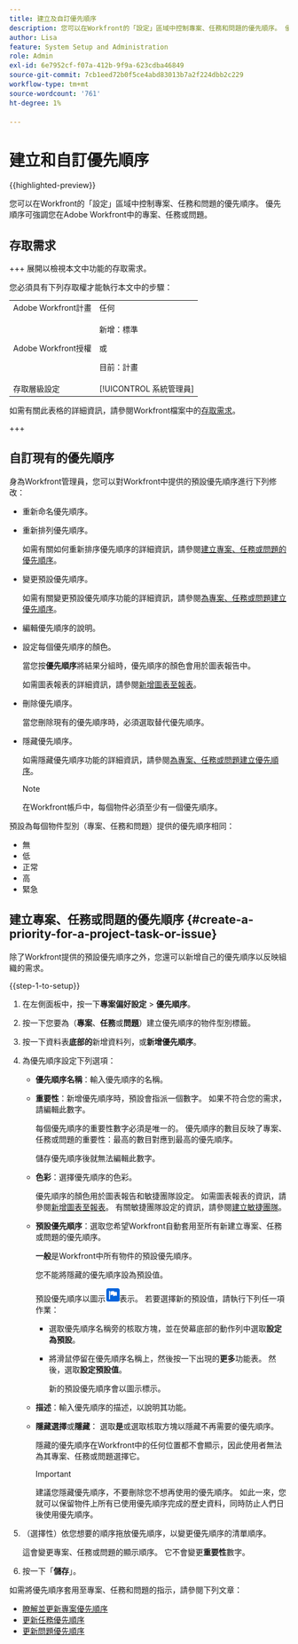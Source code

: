 ```yaml
---
title: 建立及自訂優先順序
description: 您可以在Workfront的「設定」區域中控制專案、任務和問題的優先順序。 優先順序可強調您在Adobe Workfront中的專案、任務或問題。
author: Lisa
feature: System Setup and Administration
role: Admin
exl-id: 6e7952cf-f07a-412b-9f9a-623cdba46849
source-git-commit: 7cb1eed72b0f5ce4abd83013b7a2f224dbb2c229
workflow-type: tm+mt
source-wordcount: '761'
ht-degree: 1%

---
```


# 建立和自訂優先順序

{{highlighted-preview}}

<!--
DON'T DELETE, DRAFT OR HIDE THIS ARTICLE. IT IS LINKED TO THE PRODUCT, THROUGH THE CONTEXT SENSITIVE HELP LINKS.
-->

您可以在Workfront的「設定」區域中控制專案、任務和問題的優先順序。 優先順序可強調您在Adobe Workfront中的專案、任務或問題。

## 存取需求

+++ 展開以檢視本文中功能的存取需求。

您必須具有下列存取權才能執行本文中的步驟：

<table style="table-layout:auto"> 
 <col> 
 <col> 
 <tbody> 
  <tr> 
   <td role="rowheader">Adobe Workfront計畫</td> 
   <td>任何</td> 
  </tr> 
  <tr> 
   <td role="rowheader">Adobe Workfront授權</td> 
   <td>
     <p>新增：標準</p>
     <p>或</p>
     <p>目前：計畫</p>
   </td> 
  </tr> 
  <tr> 
   <td role="rowheader">存取層級設定</td> 
   <td>[!UICONTROL 系統管理員]</td>
  </tr> 
 </tbody> 
</table>

如需有關此表格的詳細資訊，請參閱Workfront檔案中的[存取需求](/help/quicksilver/administration-and-setup/add-users/access-levels-and-object-permissions/access-level-requirements-in-documentation.md)。

+++

## 自訂現有的優先順序

身為Workfront管理員，您可以對Workfront中提供的預設優先順序進行下列修改：

* 重新命名優先順序。
* 重新排列優先順序。

  如需有關如何重新排序優先順序的詳細資訊，請參閱[建立專案、任務或問題的優先順序](#create-a-priority-for-a-project-task-or-issue)。

* 變更預設優先順序。

  如需有關變更預設優先順序功能的詳細資訊，請參閱[為專案、任務或問題建立優先順序](#create-a-priority-for-a-project-task-or-issue)。

* 編輯優先順序的說明。
* 設定每個優先順序的顏色。

  當您按&#x200B;**優先順序**&#x200B;將結果分組時，優先順序的顏色會用於圖表報告中。

  如需圖表報表的詳細資訊，請參閱[新增圖表至報表](../../../reports-and-dashboards/reports/creating-and-managing-reports/add-chart-report.md)。

* 刪除優先順序。

  當您刪除現有的優先順序時，必須選取替代優先順序。

* 隱藏優先順序。

  如需隱藏優先順序功能的詳細資訊，請參閱[為專案、任務或問題建立優先順序](#create-a-priority-for-a-project-task-or-issue)。

  >[!NOTE]
  >
  >在Workfront帳戶中，每個物件必須至少有一個優先順序。

預設為每個物件型別（專案、任務和問題）提供的優先順序相同：

* 無
* 低
* 正常
* 高
* 緊急

## 建立專案、任務或問題的優先順序 {#create-a-priority-for-a-project-task-or-issue}

除了Workfront提供的預設優先順序之外，您還可以新增自己的優先順序以反映組織的需求。

{{step-1-to-setup}}

1. 在左側面板中，按一下&#x200B;**專案偏好設定** > **優先順序**。

1. 按一下您要為（**專案**、**任務**&#x200B;或&#x200B;**問題**）建立優先順序的物件型別標籤。
1. 按一下資料表&#x200B;<span class="preview">**底部的**&#x200B;新增資料列</span>，或&#x200B;**新增優先順序**。
1. 為優先順序設定下列選項：

   * **優先順序名稱**：輸入優先順序的名稱。
   * **重要性**：新增優先順序時，預設會指派一個數字。 如果不符合您的需求，請編輯此數字。

     每個優先順序的重要性數字必須是唯一的。 優先順序的數目反映了專案、任務或問題的重要性：最高的數目對應到最高的優先順序。

     儲存優先順序後就無法編輯此數字。

   * **色彩**：選擇優先順序的色彩。

     優先順序的顏色用於圖表報告和敏捷團隊設定。 如需圖表報表的資訊，請參閱[新增圖表至報表](/help/quicksilver/reports-and-dashboards/reports/creating-and-managing-reports/add-chart-report.md)。 有關敏捷團隊設定的資訊，請參閱[建立敏捷團隊](/help/quicksilver/agile/get-started-with-agile-in-workfront/create-an-agile-team.md)。

   * **預設優先順序**：選取您希望Workfront自動套用至所有新建立專案、任務或問題的優先順序。

     **一般**&#x200B;是Workfront中所有物件的預設優先順序。

     您不能將隱藏的優先順序設為預設值。

     <div class="preview">

     預設優先順序以圖示![預設優先順序圖示](assets/default-icon.png)表示。 若要選擇新的預設值，請執行下列任一項作業：

      * 選取優先順序名稱旁的核取方塊，並在熒幕底部的動作列中選取&#x200B;**設定為預設**。
      * 將滑鼠停留在優先順序名稱上，然後按一下出現的&#x200B;**更多**&#x200B;功能表。 然後，選取&#x200B;**設定預設值**。

        新的預設優先順序會以圖示標示。

     </div>

   * **描述**：輸入優先順序的描述，以說明其功能。
   * <span class="preview">**隱藏選擇**</span>&#x200B;或&#x200B;**隱藏**： <span class="preview">選取&#x200B;**是**</span>&#x200B;或選取核取方塊以隱藏不再需要的優先順序。

     隱藏的優先順序在Workfront中的任何位置都不會顯示，因此使用者無法為其專案、任務或問題選擇它。

     >[!IMPORTANT]
     >
     >建議您隱藏優先順序，不要刪除您不想再使用的優先順序。 如此一來，您就可以保留物件上所有已使用優先順序完成的歷史資料，同時防止人們日後使用優先順序。

1. （選擇性）依您想要的順序拖放優先順序，以變更優先順序的清單順序。

   這會變更專案、任務或問題的顯示順序。 它不會變更&#x200B;**重要性**&#x200B;數字。

1. 按一下「**儲存**」。

如需將優先順序套用至專案、任務和問題的指示，請參閱下列文章：

* [瞭解並更新專案優先順序](../../../manage-work/projects/planning-a-project/project-priority.md)
* [更新任務優先順序](../../../manage-work/tasks/task-information/task-priority.md)
* [更新問題優先順序](../../../manage-work/issues/issue-information/update-issue-priority.md)
